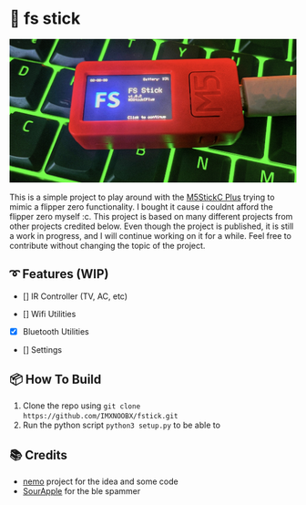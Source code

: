 # 💫 fs stick

![img](.github/showcase.jpeg)

This is a simple project to play around with the [M5StickC Plus](https://m5stack.com/products/m5stickc-plus-esp32-pico-mini-iot-development-kit) trying to mimic a flipper zero functionality. I bought it cause i couldnt afford the flipper zero myself :c. This project is based on many different projects from other projects credited below. Even though the project is published, it is still a work in progress, and I will continue working on it for a while. Feel free to contribute without changing the topic of the project.

## ➰ Features (WIP)
* [] IR Controller (TV, AC, etc)

* [] Wifi Utilities

* [x] Bluetooth Utilities

* [] Settings

## 📦 How To Build
1. Clone the repo using `git clone https://github.com/IMXNOOBX/fstick.git`
2. Run the python script `python3 setup.py` to be able to

## 📚 Credits

* [nemo](https://github.com/n0xa/m5stick-nemo) project for the idea and some code
* [SourApple](https://github.com/RapierXbox/ESP32-Sour-Apple) for the ble spammer